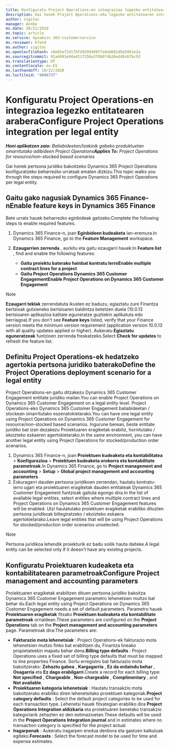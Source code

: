 ```yaml
---
title: Konfiguratu Project Operations-en integrazioa legezko entitatearen arabera
description: Gai honek Project Operations-eko legezko entitatearen integrazioa konfiguratzeari buruzko informazioa eskaintzen du.
author: sigitac
manager: Annbe
ms.date: 10/21/2020
ms.topic: article
ms.service: dynamics-365-customerservice
ms.reviewer: kfend
ms.author: sigitac
ms.openlocfilehash: c0e02ef2d17bf49209369f7adad681d9a5981e2a
ms.sourcegitcommit: 91ad491e94a421f256a378b0f4b26ed48c67bc93
ms.translationtype: HT
ms.contentlocale: eu-ES
ms.lasthandoff: 10/22/2020
ms.locfileid: "4096737"
---
```

# <a name="configure-project-operations-integration-per-legal-entity"></a><span data-ttu-id="ad928-103">Konfiguratu Project Operations-en integrazioa legezko entitatearen arabera</span><span class="sxs-lookup"><span data-stu-id="ad928-103">Configure Project Operations integration per legal entity</span></span> 

<span data-ttu-id="ad928-104">_**Honi aplikatzen zaio:** Baliabideetan/Izakinik gabeko produktuetan oinarritutako adibideen Project Operations_</span><span class="sxs-lookup"><span data-stu-id="ad928-104">_**Applies To:** Project Operations for resource/non-stocked based scenarios_</span></span>

<span data-ttu-id="ad928-105">Gai honek pertsona juridiko bakoitzeko Dynamics 365 Project Operations konfiguratzeko beharrezko urratsak ematen dizkizu.</span><span class="sxs-lookup"><span data-stu-id="ad928-105">This topic walks you through the steps required to configure Dynamics 365 Project Operations per legal entity.</span></span>

## <a name="enable-feature-keys-in-dynamics-365-finance"></a><span data-ttu-id="ad928-106">Gaitu gako nagusiak Dynamics 365 Finance-n</span><span class="sxs-lookup"><span data-stu-id="ad928-106">Enable feature keys in Dynamics 365 Finance</span></span>

<span data-ttu-id="ad928-107">Bete urrats hauek beharrezko eginbideak gaitzeko.</span><span class="sxs-lookup"><span data-stu-id="ad928-107">Complete the following steps to enable required features.</span></span>

1. <span data-ttu-id="ad928-108">Dynamics 365 Finance-n, joan **Eginbideen kudeaketa** lan-eremura.</span><span class="sxs-lookup"><span data-stu-id="ad928-108">In Dynamics 365 Finance, go to the **Feature Management** workspace.</span></span>
2. <span data-ttu-id="ad928-109">**Ezaugarrien zerrenda** , aurkitu eta gaitu ezaugarri hauek:</span><span class="sxs-lookup"><span data-stu-id="ad928-109">In **Feature list** , find and enable the following features:</span></span>
  
    - <span data-ttu-id="ad928-110">**Gaitu proiektu baterako hainbat kontratu lerro**</span><span class="sxs-lookup"><span data-stu-id="ad928-110">**Enable multiple contract lines for a project**</span></span>
    - <span data-ttu-id="ad928-111">**Gaitu Project Operations Dynamics 365 Customer Engagement**</span><span class="sxs-lookup"><span data-stu-id="ad928-111">**Enable Project Operations on Dynamics 365 Customer Engagement**</span></span>

> [!NOTE]
> <span data-ttu-id="ad928-112">**Ezaugarri teklak** zerrendatuta ikusten ez baduzu, egiaztatu zure Finantza bertsioak gutxieneko bertsioaren baldintza betetzen duela (10.0.13 bertsioaren aplikazioa kalitate eguneratze guztiekin aplikatuta edo berriagoa).</span><span class="sxs-lookup"><span data-stu-id="ad928-112">If you don't see **Feature keys** listed, verify that your Finance version meets the minimum version requirement (application version 10.0.13 with all quality updates applied or higher).</span></span> <span data-ttu-id="ad928-113">Aukeratu **Egiaztatu eguneratzeak** funtzioen zerrenda freskatzeko.</span><span class="sxs-lookup"><span data-stu-id="ad928-113">Select **Check for updates** to refresh the feature list.</span></span>

## <a name="define-the-project-operations-deployment-scenario-for-a-legal-entity"></a><span data-ttu-id="ad928-114">Definitu Project Operations-ek hedatzeko agertokia pertsona juridiko baterako</span><span class="sxs-lookup"><span data-stu-id="ad928-114">Define the Project Operations deployment scenario for a legal entity</span></span>

<span data-ttu-id="ad928-115">Project Operations-en gaitu ditzakezu Dynamics 365 Customer Engagement entitate juridiko mailan.</span><span class="sxs-lookup"><span data-stu-id="ad928-115">You can enable Project Operations on Dynamics 365 Customer Engagement on a legal entity level.</span></span> <span data-ttu-id="ad928-116">Project Operations-eko Dynamics 365 Customer Engagement baliabideetan / stockean oinarritutako eszenatokietarako.</span><span class="sxs-lookup"><span data-stu-id="ad928-116">You can have one legal entity using Project Operations on Dynamics 365 Customer Engagement for resource/non-stocked based scenarios.</span></span> <span data-ttu-id="ad928-117">Ingurune berean, beste entitate juridiko bat izan dezakezu Proiektuaren eragiketak erabiliz, hornitutako / ekoizteko eskaeren agertokietarako.</span><span class="sxs-lookup"><span data-stu-id="ad928-117">In the same environment, you can have another legal entity using Project Operations for stocked/production order scenarios.</span></span>

1. <span data-ttu-id="ad928-118">Dynamics 365 Finance-n, joan **Proiektuen kudeaketa eta kontabilitatea** > **Konfigurazioa** > **Proiektuen kudeaketa orokorra eta kontabilitate parametroak**.</span><span class="sxs-lookup"><span data-stu-id="ad928-118">In Dynamics 365 Finance, go to **Project management and accounting** > **Setup** > **Global project management and accounting parameters**.</span></span>
2. <span data-ttu-id="ad928-119">Eskuragarri dauden pertsona juridikoen zerrendan, hautatu kontratu-lerro ugari eta proiektuaren eragiketak dauden entitateak Dynamics 365 Customer Engagement funtzioak gaituta egongo dira.</span><span class="sxs-lookup"><span data-stu-id="ad928-119">In the list of available legal entities, select entities where multiple contract lines and Project Operations on Dynamics 365 Customer Engagement features will be enabled.</span></span> <span data-ttu-id="ad928-120">Utzi hautatutako proiektuen eragiketak erabiliko dituzten pertsona juridikoak biltegiratzeko / ekoizteko eskaera agertokietarako.</span><span class="sxs-lookup"><span data-stu-id="ad928-120">Leave legal entities that will be using Project Operations for stocked/production order scenarios unselected.</span></span>

> [!NOTE]
> <span data-ttu-id="ad928-121">Pertsona juridikoa lehendik proiekturik ez badu soilik hauta daiteke.</span><span class="sxs-lookup"><span data-stu-id="ad928-121">A legal entity can be selected only if it doesn't have any existing projects.</span></span>

## <a name="configure-project-management-and-accounting-parameters"></a><span data-ttu-id="ad928-122">Konfiguratu Proiektuaren kudeaketa eta kontabilitatearen parametroak</span><span class="sxs-lookup"><span data-stu-id="ad928-122">Configure Project management and accounting parameters</span></span>

<span data-ttu-id="ad928-123">Proiektuaren eragiketak erabiltzen dituen pertsona juridiko bakoitza Dynamics 365 Customer Engagement parametro lehenetsien multzo bat behar du.</span><span class="sxs-lookup"><span data-stu-id="ad928-123">Each legal entity using Project Operations on Dynamics 365 Customer Engagement needs a set of default parameters.</span></span> <span data-ttu-id="ad928-124">Parametro hauek **Proiektuaren eragiketak** fitxako **Proiektuen kudeaketa eta kontabilitate parametroak** orrialdean.</span><span class="sxs-lookup"><span data-stu-id="ad928-124">These parameters are configured on the **Project Operations** tab on the **Project management and accounting parameters** page.</span></span> <span data-ttu-id="ad928-125">Parametroak dira:</span><span class="sxs-lookup"><span data-stu-id="ad928-125">The parameters are:</span></span>

  - <span data-ttu-id="ad928-126">**Fakturazio mota lehenetsiak** : Project Operations-ek fakturazio mota lehenetsien multzo finko bat erabiltzen du, Finantza lineako propietateekin mapatu behar dena.</span><span class="sxs-lookup"><span data-stu-id="ad928-126">**Billing type defaults** : Project Operations uses a fixed set of billing type defaults that must be mapped to line properties Finance.</span></span> <span data-ttu-id="ad928-127">Sortu erregistro bat fakturazio mota bakoitzerako: **Zehaztu gabea** , **Kargagarria** , **Ez da ordaindu behar** , **Osagarria** eta **Ez dago erabilgarri**.</span><span class="sxs-lookup"><span data-stu-id="ad928-127">Create a record for each billing type: **Not specified** , **Chargeable** , **Non-chargeable** , **Complimentary** , and **Not available**.</span></span>
  - <span data-ttu-id="ad928-128">**Proiektuaren kategoria lehenetsiak** : Hautatu transakzio mota bakoitzerako erabiliko diren lehenetsitako proiektuen kategoriak.</span><span class="sxs-lookup"><span data-stu-id="ad928-128">**Project category defaults** : Select the default project categories to be used for each transaction type.</span></span> <span data-ttu-id="ad928-129">Lehenetsi hauek fitxategian erabiliko dira **Project Operations Integration aldizkaria** eta proiektuaren benetako transakzio kategoriarik zehazten ez den estimazioetan.</span><span class="sxs-lookup"><span data-stu-id="ad928-129">These defaults will be used in the **Project Operations Integration journal** and in estimates where no transaction category is specified for the project actual.</span></span>
  - <span data-ttu-id="ad928-130">**Iragarpenak** : Aukeratu iragarpen eredua denbora eta gastuen kalkuluak egiteko.</span><span class="sxs-lookup"><span data-stu-id="ad928-130">**Forecasts** : Select the forecast model to be used for time and expense estimates.</span></span>
